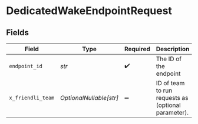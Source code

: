 # DedicatedWakeEndpointRequest


## Fields

| Field                                               | Type                                                | Required                                            | Description                                         |
| --------------------------------------------------- | --------------------------------------------------- | --------------------------------------------------- | --------------------------------------------------- |
| `endpoint_id`                                       | *str*                                               | :heavy_check_mark:                                  | The ID of the endpoint                              |
| `x_friendli_team`                                   | *OptionalNullable[str]*                             | :heavy_minus_sign:                                  | ID of team to run requests as (optional parameter). |